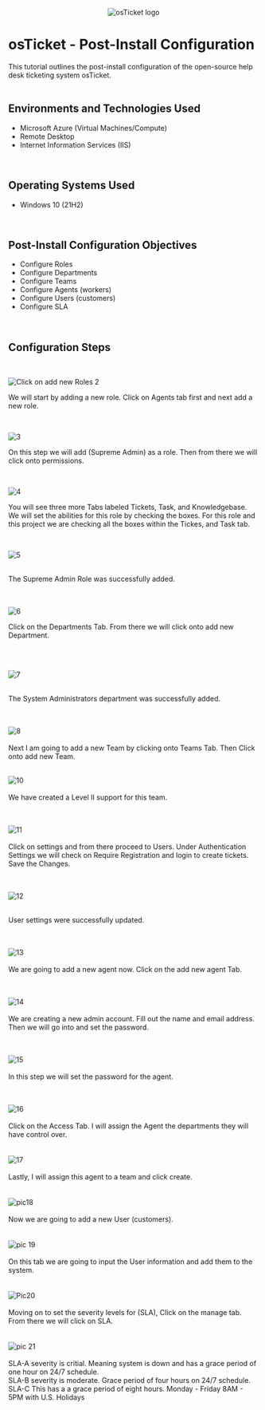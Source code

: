 <p align="center">
<img src="https://i.imgur.com/Clzj7Xs.png" alt="osTicket logo"/>
</p>

<h1>osTicket - Post-Install Configuration</h1>
This tutorial outlines the post-install configuration of the open-source help desk ticketing system osTicket.<br />


</h2>

<br>
<h2>Environments and Technologies Used</h2>

- Microsoft Azure (Virtual Machines/Compute)
- Remote Desktop
- Internet Information Services (IIS)
<br>

<h2>Operating Systems Used </h2>

- Windows 10</b> (21H2)
<br>

<h2>Post-Install Configuration Objectives</h2>

- Configure Roles 
- Configure Departments
- Configure Teams
- Configure Agents (workers)
- Configure Users (customers)
- Configure SLA
<br>

<h2>Configuration Steps</h2>
<br>

  ![Click on add new Roles 2](https://github.com/Terry-Jackson/Post-Installation-Configuration/assets/155121596/aeb4e700-f803-4e99-83ab-ce9d23b98934)

We will start by adding a new role. Click on Agents tab first and next add a new role.
</p>
<br />

<p>

  ![3](https://github.com/Terry-Jackson/Post-Installation-Configuration/assets/155121596/3ff39d4f-66ec-4162-a838-4a531c09de97)

On this step we will add (Supreme Admin) as a role. Then from there we will click onto permissions.
</p>
<br />

<p>

  ![4](https://github.com/Terry-Jackson/Post-Installation-Configuration/assets/155121596/405113a5-8d35-40bf-9eeb-5bc2d36a2e03)

</p>
<p>
You will see three more Tabs labeled Tickets, Task, and Knowledgebase. We will set the abilities for this role by checking the boxes. For this role and this project we are checking all the boxes within the Tickes, and Task tab.
</p>
<br />

![5](https://github.com/Terry-Jackson/Post-Installation-Configuration/assets/155121596/3d9e21a4-8326-4762-88ad-5ad12cd75f4c)

<br>
The Supreme Admin Role was successfully added.


<br>
<br>
<br>

![6](https://github.com/Terry-Jackson/Post-Installation-Configuration/assets/155121596/5dc690ec-527b-4343-a863-184317d740ac)
<br>

Click on the Departments Tab. From there we will click onto add new Department.

<br>


<br>

![7](https://github.com/Terry-Jackson/Post-Installation-Configuration/assets/155121596/44725b2e-6c77-4595-a71c-27f7a6c234bc)

<br>
The System Administrators department was successfully added.

<br>
<br>
<br>

![8](https://github.com/Terry-Jackson/Post-Installation-Configuration/assets/155121596/1850fdec-9bfe-4e08-ae97-381fb4ed56ab)
<br>
<br>
Next I am going to add a new Team by clicking onto Teams Tab. Then Click onto add new Team. 
<br>
<br>

![10](https://github.com/Terry-Jackson/Post-Installation-Configuration/assets/155121596/18949139-07d3-4d18-9ea7-6921e6ddacd9)
<br>
<br>
We have created a Level II support for this team.
<br>
<br>
<br>

![11](https://github.com/Terry-Jackson/Post-Installation-Configuration/assets/155121596/61ca4bde-6df6-4039-9f66-4553eeb227bf)
<br>
<br>
Click on settings and from there proceed to Users. Under Authentication Settings we will check on Require Registration and 
login to create tickets. Save the Changes.
<br>
<br>
<br>

![12](https://github.com/Terry-Jackson/Post-Installation-Configuration/assets/155121596/2e84e5a1-6c9c-404c-8f76-2f6d760e5777)
<br>
<br>

User settings were successfully updated.
<br>
<br>
<br>

![13](https://github.com/Terry-Jackson/Post-Installation-Configuration/assets/155121596/81e59da9-e8bb-4fdb-ad39-8e35de196a8f)
<br>
<br>
We are going to add a new agent now. Click on the add new agent Tab.
<br>
<br>
<br>

![14](https://github.com/Terry-Jackson/Post-Installation-Configuration/assets/155121596/2ca60510-fe49-46b6-990d-42fb1a369924)
<br>
<br>
We are creating a new admin account. Fill out the name and email address. Then we will go into and set the password.
<br>
<br>
<br>

![15](https://github.com/Terry-Jackson/Post-Installation-Configuration/assets/155121596/0e0dfc3a-2546-4afa-9cd2-0536c8dae2ef)
<br>
<br>
In this step we will set the password for the agent.
<br>
<br>
<br>

![16](https://github.com/Terry-Jackson/Post-Installation-Configuration/assets/155121596/11ee3ecd-4c10-4a7d-9b08-7f0dae91374c)
<br>
<br>
Click on the Access Tab. I will assign the Agent the departments they will have control over.
<br>
<br>
<br>
![17](https://github.com/Terry-Jackson/Post-Installation-Configuration/assets/155121596/1d296aa5-c4db-4c58-b3f4-4c1d8e4c29e6)
<br>
<br>
Lastly, I will assign this agent to a team and click create.
<br>
<br>
<br>
![pic18](https://github.com/Terry-Jackson/Post-Installation-Configuration/assets/155121596/3dd6b36c-bd13-4d7d-a583-487f7b0f0f17)
<br>
<br>
Now we are going to add a new User (customers).
<br>
<br>
<br>
![pic 19](https://github.com/Terry-Jackson/Post-Installation-Configuration/assets/155121596/e1e4e0f0-5918-4e6f-b074-3808024056a7)
<br>
<br>
On this tab we are going to input the User information and add them to the system.
<br>
<br>
<br>
![Pic20](https://github.com/Terry-Jackson/Post-Installation-Configuration/assets/155121596/6571c900-59c5-4150-aa3a-8d90a14f065d)
<br>
<br>
Moving on to set the severity levels for (SLA), Click on the manage tab. From there we will click on SLA.
<br>
<br>
<br>
![pic 21](https://github.com/Terry-Jackson/Post-Installation-Configuration/assets/155121596/3973f4f7-d55d-4165-905e-b5ad4910326d)
<br>
<br>
SLA-A severity is critial. Meaning system is down and has a grace period of one hour on 24/7 schedule.
<br>
SLA-B severity is moderate. Grace period of four hours on 24/7 schedule.
<br>
SLA-C This has a a grace period of eight hours. Monday - Friday 8AM - 5PM with U.S. Holidays
<br>
<br>






